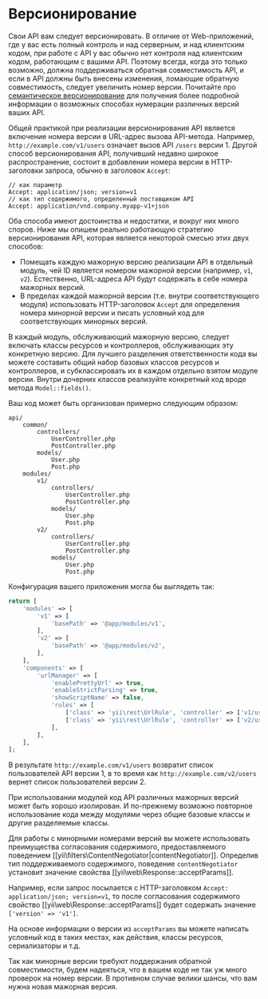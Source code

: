 Версионирование
===============

Свои API вам следует версионировать. В отличие от Web-приложений, где у вас есть полный контроль и над серверным, и над клиентским кодом,
при работе с API у вас обычно нет контроля над клиентским кодом, работающим с вашими API. Поэтому всегда, когда это только возможно, 
должна поддерживаться обратная совместимость API, и если в API должны быть внесены изменения, ломающие обратную совместимость,
следует увеличить номер версии. Почитайте про [семантическое версионирование](http://semver.org/)
для получения более подробной информации о возможных способах нумерации различных версий ваших API.

Общей практикой при реализации версионирования API является включение номера версии в URL-адрес вызова API-метода.
Например, `http://example.com/v1/users` означает вызов API `/users` версии 1. Другой способ версионирования API,
получивший недавно широкое распространение, состоит в добавлении номера версии в HTTP-заголовки запроса, 
обычно в заголовок `Accept`:

```
// как параметр
Accept: application/json; version=v1
// как тип содержимого, определенный поставщиком API
Accept: application/vnd.company.myapp-v1+json
```

Оба способа имеют достоинства и недостатки, и вокруг них много споров. Ниже мы опишем реально работающую стратегию
версионирования API, которая является некоторой смесью этих двух способов:

* Помещать каждую мажорную версию реализации API в отдельный модуль, чей ID является номером мажорной версии (например, `v1`, `v2`).
  Естественно, URL-адреса API будут содержать в себе номера мажорных версий.
* В пределах каждой мажорной версии (т.е. внутри соответствующего модуля) использовать HTTP-заголовок `Accept`
  для определения номера минорной версии и писать условный код для соответствующих минорных версий.

В каждый модуль, обслуживающий мажорную версию, следует включать классы ресурсов и контроллеров,
обслуживающих эту конкретную версию. Для лучшего разделения ответственности кода вы можете составить общий набор 
базовых классов ресурсов и контроллеров, и субклассировать их в каждом отдельно взятом модуле версии. Внутри дочерних классов
реализуйте конкретный код вроде метода `Model::fields()`.

Ваш код может быть организован примерно следующим образом:

```
api/
    common/
        controllers/
            UserController.php
            PostController.php
        models/
            User.php
            Post.php
    modules/
        v1/
            controllers/
                UserController.php
                PostController.php
            models/
                User.php
                Post.php
        v2/
            controllers/
                UserController.php
                PostController.php
            models/
                User.php
                Post.php
```

Конфигурация вашего приложения могла бы выглядеть так:

```php
return [
    'modules' => [
        'v1' => [
            'basePath' => '@app/modules/v1',
        ],
        'v2' => [
            'basePath' => '@app/modules/v2',
        ],
    ],
    'components' => [
        'urlManager' => [
            'enablePrettyUrl' => true,
            'enableStrictParsing' => true,
            'showScriptName' => false,
            'rules' => [
                ['class' => 'yii\rest\UrlRule', 'controller' => ['v1/user', 'v1/post']],
                ['class' => 'yii\rest\UrlRule', 'controller' => ['v2/user', 'v2/post']],
            ],
        ],
    ],
];
```

В результате `http://example.com/v1/users` возвратит список пользователей API версии 1, в то время как
`http://example.com/v2/users` вернет список пользователей версии 2.

При использовании модулей код API различных мажорных версий может быть хорошо изолирован. И по-прежнему возможно
повторное использование кода между модулями через общие базовые классы и другие разделяемые классы.

Для работы с минорными номерами версий вы можете использовать преимущества согласования содержимого,
предоставляемого поведением [[yii\filters\ContentNegotiator|contentNegotiator]].
Определив тип поддерживаемого содержимого, поведение `contentNegotiator` установит значение 
свойства [[yii\web\Response::acceptParams]].

Например, если запрос посылается с HTTP-заголовком `Accept: application/json; version=v1`, то после согласования содержимого
свойство [[yii\web\Response::acceptParams]] будет содержать значение `['version' => 'v1']`.

На основе информации о версии из `acceptParams` вы можете написать условный код в таких местах,
как действия, классы ресурсов, сериализаторы и т.д.

Так как минорные версии требуют поддержания обратной совместимости, будем надеяться, что в вашем коде не так уж много
проверок на номер версии. В противном случае велики шансы, что вам нужна новая мажорная версия.

